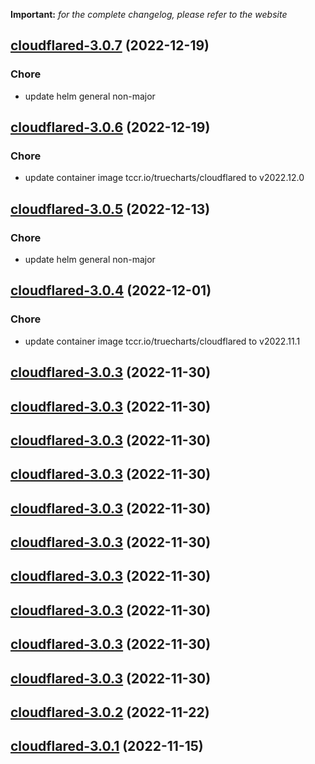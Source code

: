 **Important:**
*for the complete changelog, please refer to the website*




## [cloudflared-3.0.7](https://github.com/truecharts/charts/compare/cloudflared-3.0.6...cloudflared-3.0.7) (2022-12-19)

### Chore

- update helm general non-major
  
  


## [cloudflared-3.0.6](https://github.com/truecharts/charts/compare/cloudflareddns-3.0.5...cloudflared-3.0.6) (2022-12-19)

### Chore

- update container image tccr.io/truecharts/cloudflared to v2022.12.0
  
  


## [cloudflared-3.0.5](https://github.com/truecharts/charts/compare/cloudflared-3.0.4...cloudflared-3.0.5) (2022-12-13)

### Chore

- update helm general non-major
  
  


## [cloudflared-3.0.4](https://github.com/truecharts/charts/compare/cloudflareddns-3.0.3...cloudflared-3.0.4) (2022-12-01)

### Chore

- update container image tccr.io/truecharts/cloudflared to v2022.11.1
  
  


## [cloudflared-3.0.3](https://github.com/truecharts/charts/compare/cloudflared-3.0.2...cloudflared-3.0.3) (2022-11-30)




## [cloudflared-3.0.3](https://github.com/truecharts/charts/compare/cloudflared-3.0.2...cloudflared-3.0.3) (2022-11-30)




## [cloudflared-3.0.3](https://github.com/truecharts/charts/compare/cloudflared-3.0.2...cloudflared-3.0.3) (2022-11-30)




## [cloudflared-3.0.3](https://github.com/truecharts/charts/compare/cloudflared-3.0.2...cloudflared-3.0.3) (2022-11-30)




## [cloudflared-3.0.3](https://github.com/truecharts/charts/compare/cloudflared-3.0.2...cloudflared-3.0.3) (2022-11-30)




## [cloudflared-3.0.3](https://github.com/truecharts/charts/compare/cloudflared-3.0.2...cloudflared-3.0.3) (2022-11-30)




## [cloudflared-3.0.3](https://github.com/truecharts/charts/compare/cloudflared-3.0.2...cloudflared-3.0.3) (2022-11-30)




## [cloudflared-3.0.3](https://github.com/truecharts/charts/compare/cloudflared-3.0.2...cloudflared-3.0.3) (2022-11-30)




## [cloudflared-3.0.3](https://github.com/truecharts/charts/compare/cloudflared-3.0.2...cloudflared-3.0.3) (2022-11-30)




## [cloudflared-3.0.3](https://github.com/truecharts/charts/compare/cloudflared-3.0.2...cloudflared-3.0.3) (2022-11-30)




## [cloudflared-3.0.2](https://github.com/truecharts/charts/compare/cloudflareddns-3.0.2...cloudflared-3.0.2) (2022-11-22)




## [cloudflared-3.0.1](https://github.com/truecharts/charts/compare/cloudflareddns-3.0.0...cloudflared-3.0.1) (2022-11-15)

